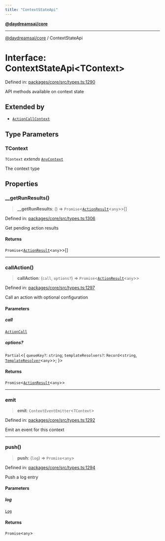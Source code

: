 ```yaml
---
title: "ContextStateApi"
---
```


[**@daydreamsai/core**](./api-reference.md)

***

[@daydreamsai/core](./api-reference.md) / ContextStateApi

# Interface: ContextStateApi\<TContext\>

Defined in: [packages/core/src/types.ts:1290](https://github.com/dojoengine/daydreams/blob/95678f46ea3908883ec80d853a28c9f23ca4f5c2/packages/core/src/types.ts#L1290)

API methods available on context state

## Extended by

- [`ActionCallContext`](./ActionCallContext.md)

## Type Parameters

### TContext

`TContext` *extends* [`AnyContext`](./AnyContext.md)

The context type

## Properties

### \_\_getRunResults()

> **\_\_getRunResults**: () => `Promise`\<[`ActionResult`](./ActionResult.md)\<`any`\>\>[]

Defined in: [packages/core/src/types.ts:1306](https://github.com/dojoengine/daydreams/blob/95678f46ea3908883ec80d853a28c9f23ca4f5c2/packages/core/src/types.ts#L1306)

Get pending action results

#### Returns

`Promise`\<[`ActionResult`](./ActionResult.md)\<`any`\>\>[]

***

### callAction()

> **callAction**: (`call`, `options?`) => `Promise`\<[`ActionResult`](./ActionResult.md)\<`any`\>\>

Defined in: [packages/core/src/types.ts:1297](https://github.com/dojoengine/daydreams/blob/95678f46ea3908883ec80d853a28c9f23ca4f5c2/packages/core/src/types.ts#L1297)

Call an action with optional configuration

#### Parameters

##### call

[`ActionCall`](./ActionCall.md)

##### options?

`Partial`\<\{ `queueKey?`: `string`; `templateResolvers?`: `Record`\<`string`, [`TemplateResolver`](./TemplateResolver.md)\<`any`\>\>; \}\>

#### Returns

`Promise`\<[`ActionResult`](./ActionResult.md)\<`any`\>\>

***

### emit

> **emit**: `ContextEventEmitter`\<`TContext`\>

Defined in: [packages/core/src/types.ts:1292](https://github.com/dojoengine/daydreams/blob/95678f46ea3908883ec80d853a28c9f23ca4f5c2/packages/core/src/types.ts#L1292)

Emit an event for this context

***

### push()

> **push**: (`log`) => `Promise`\<`any`\>

Defined in: [packages/core/src/types.ts:1294](https://github.com/dojoengine/daydreams/blob/95678f46ea3908883ec80d853a28c9f23ca4f5c2/packages/core/src/types.ts#L1294)

Push a log entry

#### Parameters

##### log

[`Log`](./Log.md)

#### Returns

`Promise`\<`any`\>
